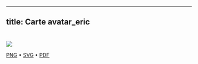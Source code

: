 
---
title: Carte avatar_eric
---

# 



![](https://media.paxpar.tech/ludi/card_avatar_eric_recto.png)

[PNG](https://media.paxpar.tech/ludi/card_avatar_eric_recto.png) • [SVG](https://media.paxpar.tech/ludi/card_avatar_eric_recto.svg) • [PDF](https://media.paxpar.tech/ludi/card_avatar_eric_recto.pdf)



